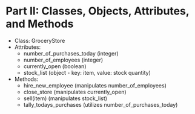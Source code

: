 # Part II: Classes, Objects, Attributes, and Methods

* Class: GroceryStore
* Attributes:
  * number_of_purchases_today (integer)
  * number_of_employees (integer)
  * currently_open (boolean)
  * stock_list (object - key: item, value: stock quantity)
* Methods:
  * hire_new_employee (manipulates number_of_employees)
  * close_store (manipulates currently_open)
  * sell(item) (manipulates stock_list)
  * tally_todays_purchases (utilizes number_of_purchases_today)

